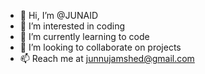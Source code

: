 - 👋 Hi, I’m @JUNAID
- 👀 I’m interested in coding
- 🌱 I’m currently learning to code
- 💞️ I’m looking to collaborate on projects
- 📫 Reach me at junnujamshed@gmail.com

<!---
JUNAID333/JUNAID333 is a ✨ special ✨ repository because its `README.md` (this file) appears on your GitHub profile.
You can click the Preview link to take a look at your changes.
--->
